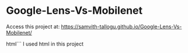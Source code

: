 # Google-Lens-Vs-Mobilenet

Access this project at:  https://samvith-tallogu.github.io/Google-Lens-Vs-Mobilenet/

html```
I used html in this project
```
